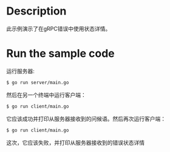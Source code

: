 # Description

此示例演示了在gRPC错误中使用状态详情。

# Run the sample code

运行服务器:

```sh
$ go run server/main.go
```
然后在另一个终端中运行客户端：

```sh
$ go run client/main.go
```

它应该成功并打印从服务器接收到的问候语。然后再次运行客户端：

```sh
$ go run client/main.go
```

这次，它应该失败，并打印从服务器接收到的错误状态详情